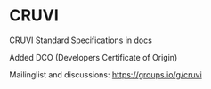 # CRUVI
CRUVI Standard Specifications in [docs](https://github.com/micro-FPGA/CRUVI/tree/master/docs)

Added DCO (Developers Certificate of Origin)

Mailinglist and discussions: https://groups.io/g/cruvi
